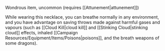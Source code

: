Wondrous item, uncommon (requires [[Attunement|attunement]])

While wearing this necklace, you can breathe normally in any environment, and you have advantage on saving throws made against harmful gases and vapours (such as [[Cloud Kill|cloud kill]] and [[Stinking Cloud|stinking cloud]] effects, inhaled [[Campaign Resources/Equipment/Items/Poisons|poisons]], and the breath weapons of some dragons).